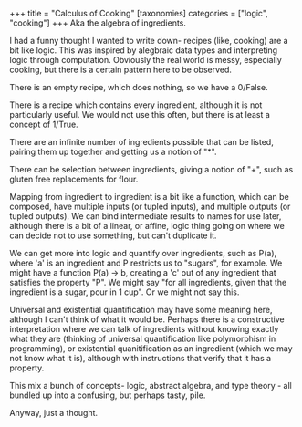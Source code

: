 +++
title = "Calculus of Cooking"
[taxonomies]
categories = ["logic", "cooking"]
+++
Aka the algebra of ingredients.


I had a funny thought I wanted to write down- recipes (like, cooking) are a bit like
logic. This was inspired by alegbraic data types and interpreting logic
through computation. Obviously the real world is messy, especially cooking,
but there is a certain pattern here to be observed.


There is an empty recipe, which does nothing, so we have a 0/False.


There is a recipe which contains every ingredient, although it is not
particularly useful. We would not use this often, but there is at least
a concept of 1/True.


There are an infinite number of ingredients possible that can be listed,
pairing them up together and getting us a notion of "\*".


There can be selection between ingredients, giving a notion of "+", such
as gluten free replacements for flour.


Mapping from ingredient to ingredient is a bit like a function, which can
be composed, have multiple inputs (or tupled inputs), and multiple outputs
(or tupled outputs). We can bind intermediate results to names for use later,
although there is a bit of a linear, or affine, logic thing going on
where we can decide not to use something, but can't duplicate it.


We can get more into logic and quantify over ingredients, such as P(a),
where 'a' is an ingredient and P restricts us to "sugars", for example.
We might have a function P(a) -> b, creating a 'c' out of any ingredient
that satisfies the property "P". We might say "for all ingredients,
given that the ingredient is a sugar, pour in 1 cup". Or we might
not say this.


Universal and existential quantification may have some meaning here,
although I can't think of what it would be. Perhaps there is a
constructive interpretation where we can talk of ingredients without
knowing exactly what they are (thinking of universal quantification
like polymorphism in programming), or existential quanitification
as an ingredient (which we may not know what it is), although with
instructions that verify that it has a property.


This mix a bunch of concepts- logic, abstract algebra, and type theory -
all bundled up into a confusing, but perhaps tasty, pile.


Anyway, just a thought.
